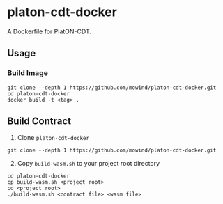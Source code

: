 # platon-cdt-docker

A Dockerfile for PlatON-CDT.

## Usage

### Build Image
``` shell
git clone --depth 1 https://github.com/mowind/platon-cdt-docker.git
cd platon-cdt-docker
docker build -t <tag> .
```

## Build Contract
1. Clone `platon-cdt-docker`

``` shell
git clone --depth 1 https://github.com/mowind/platon-cdt-docker.git
```

2. Copy `build-wasm.sh` to your project root directory

``` shell
cd platon-cdt-docker
cp build-wasm.sh <project root>
cd <project root>
./build-wasm.sh <contract file> <wasm file>
```
